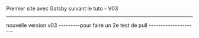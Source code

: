 Premier site avec Gatsby suivant le tuto - V03

----------------------------------------------------------------

nouvelle version v03 ---------pour faire un 2e test de pull ---------------------
